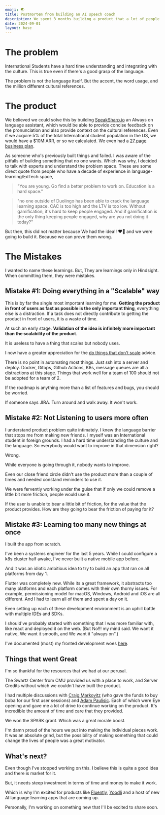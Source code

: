 ```yaml
---
emoji: 🌏
title: Postmortem from building an AI speech coach 
description: We spent 3 months building a product that a lot of people wanted, but nobody used. These are all my learnings from doing 15 expert discussions and 50 user sessions.
date: 2024-09-01
layout: base
---
```



# The problem

International Students have a hard time understanding and integrating with the culture.
This is true even if there's a good grasp of the language. 

The problem is not the language itself. But the accent, the word usage, and the million different cultural references.

# The product

We believed we could solve this by building [SpeakSharp.io](https://speaksharp.io) an Always on language assistant, which would be able to provide concise feedback on the pronunciation and also provide context on the cultural references. Even if we acquire 5% of the total International student population in the US, we would have a $10M ARR, or so we calculated. We even had a [27 page business plan](https://docs.google.com/document/d/1VEPdhb_0AGbCJ7LVRn0hYCTi5gdUGs2PXwKDYX9Czj0/edit?usp=sharing).

As someone who's previously built things and failed. I was aware of the pitfalls of building something that no one wants. Which was why, I decided to talk with experts and understand the problem space. These are some direct quote from people who have a decade of experience in language-learning/EdTech space,

> "You are young. Go find a better problem to work on. Education is a hard space." 

> "no one outside of Duolingo has been able to crack the language learning space. CAC is too high and the LTV is too low. Without gamification, it's hard to keep people engaged. And if gamification is the only thing keeping people engaged, why are you not doing it today?" 


But then, this did not matter because We had the idea!! ❤️‍🔥 and we were going to build it. Because we can prove them wrong.

# The Mistakes

I wanted to name these learnings. But, They are learnings only in Hindsight. When committing them, they were mistakes.

## Mistake #1: Doing everything in a "Scalable" way


This is by far the single most important learning for me. __Getting the product in front of users as fast as possible is the only important thing__, everything else is a distraction.
If a task does not directly contribute to getting the product in front of users, it is a waste of time.


At such an early stage. __Validation of the idea is infinitely more important than the scalability of the product__.

It is useless to have a thing that scales but nobody uses.

I now have a greater appreciation for the [do things that don't scale](https://paulgraham.com/ds.html) advice.

There is no point in automating most things. Just ssh into a server and deploy. Docker, Gitops, Github Actions, K8s, message queues are all a distractions at this stage. Things that work well for a team of 100 should not be adopted for a team of 2.

If the roadmap is anything more than a list of features and bugs, you should be worried.

If someone says JIRA. Turn around and walk away. It won't work.

## Mistake #2: Not Listening to users more often

I understand product problem quite intimately. I knew the language barrier that stops me from making new friends. I myself was an International student in foreign grounds. I had a hard time understanding the culture and the language. So everybody would want to improve in that dimension right?

Wrong.

While everyone is going through it, nobody wants to improve.

Even our close friend circle didn't use the product more than a couple of times and needed constand reminders to use it.

We were fervently working under the guise that if only we could remove a little bit more friction, people would use it.

If the user is unable to bear a little bit of friction, for the value that the product provides. How are they going to bear the friction of paying for it?


## Mistake #3: Learning too many new things at once

I built the app from scratch.

I've been a systems engineer for the last 5 years. While I could configure a k8s cluster half awake, I've never built a native mobile app before.

And it was an idiotic ambitious idea to try to build an app that ran on all platforms from day 1.

Flutter was completely new. While its a great framework, it abstracts too many platforms and each platform comes with their own thorny issues. For example, permissioning model for macOS, Windows, Android and iOS are all different. And I had to learn all of them and spent a day on it.

Even setting up each of these development environment is an uphill battle with multiple IDEs and SDKs.

I should've probably started with something that I was more familiar with, like react and deployed it on the web. (But No!!! my mind said. We want it native, We want it smooth, and We want it "always on".)

I've documented (most)  my fronted development woes [here](/tech/bugs/frontend).


## Things that went Great

I'm so thankful for the resources that we had at our perusal.

The Swartz Center from CMU provided us with a place to work, and Server Credits without which we couldn't have built the product.

I had multiple discussions with [Craig Markovitz](https://www.linkedin.com/in/markovitzcraig/)  (who gave the funds to buy boba for our first user sessions) and [Adam Paulisic](https://www.linkedin.com/in/paulisick/). Each of which were Eye opening and gave me a lot of drive to continue working on the product. It's incredible the amount of time and care that they provided.

We won the SPARK grant. Which was a great morale boost.

I'm damn proud of the hours we put into making the individual pieces work. It was an absolute grind, but the possibility of making something that could change the lives of people was a great motivator.


## What's next?

Even though I've stopped working on this. I believe this is quite a good idea and there is market for it.

But, it needs steep investment in terms of time and money to make it work.

Which is why I'm excited for products like [Fluently](https://getfluently.app/), [Yoodli](https://yoodli.ai/) and a host of new AI language learning apps that are coming up.

Personally, I'm working on something new that I'll be excited to share soon.